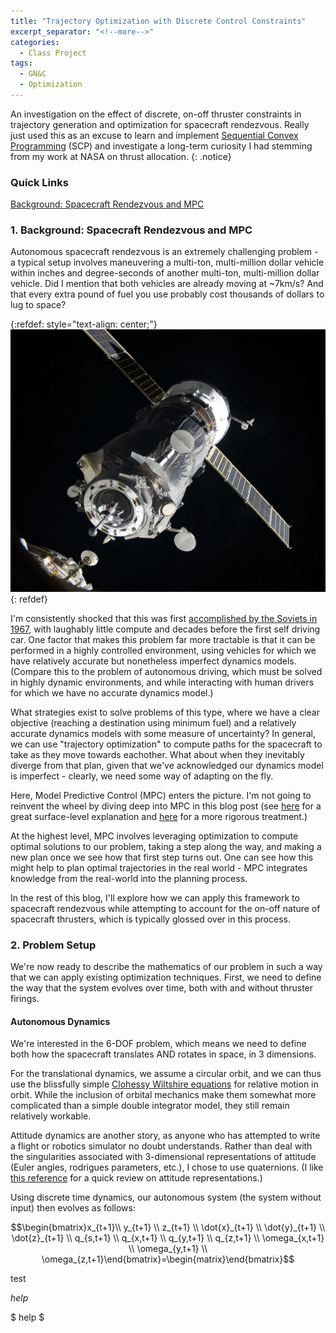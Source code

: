 ```yaml
---
title: "Trajectory Optimization with Discrete Control Constraints"
excerpt_separator: "<!--more-->"
categories:
  - Class Project
tags:
  - GN&C
  - Optimization
---
```


An investigation on the effect of discrete, on-off thruster constraints in trajectory generation and optimization for spacecraft rendezvous. Really just used this as an excuse to learn and implement [Sequential Convex Programming](https://web.stanford.edu/class/ee364b/lectures/seq_slides.pdf) (SCP) and investigate a long-term curiosity I had stemming from my work at NASA on thrust allocation.
{: .notice}

### Quick Links

[Background: Spacecraft Rendezvous and MPC](#1-background-spacecraft-rendezvous-and-mpc)

### 1. Background: Spacecraft Rendezvous and MPC

Autonomous spacecraft rendezvous is an extremely challenging problem - a typical setup involves maneuvering a multi-ton, multi-million dollar vehicle within inches and degree-seconds of another multi-ton, multi-million dollar vehicle. Did I mention that both vehicles are already moving at ~7km/s? And that every extra pound of fuel you use probably cost thousands of dollars to lug to space?

{:refdef: style="text-align: center;"}
![base_docking](/assets/discrete_trajopt/1280px-Progress_M-05M_docking.jpg)
{: refdef}

I'm consistently shocked that this was first [accomplished by the Soviets in 1967](https://en.wikipedia.org/wiki/Docking_and_berthing_of_spacecraft), with laughably little compute and decades before the first self driving car. One factor that makes this problem far more tractable is that it can be performed in a highly controlled environment, using vehicles for which we have relatively accurate but nonetheless imperfect dynamics models. (Compare this to the problem of autonomous driving, which must be solved in highly dynamic environments, and while interacting with human drivers for which we have no accurate dynamics model.)

What strategies exist to solve problems of this type, where we have a clear objective (reaching a destination using minimum fuel) and a relatively accurate dynamics models with some measure of uncertainty? In general, we can use "trajectory optimization" to compute paths for the spacecraft to take as they move towards eachother. What about when they inevitably diverge from that plan, given that we've acknowledged our dynamics model is imperfect - clearly, we need some way of adapting on the fly.

Here, Model Predictive Control (MPC) enters the picture. I'm not going to reinvent the wheel by diving deep into MPC in this blog post (see [here](https://www.youtube.com/watch?v=YwodGM2eoy4) for a great surface-level explanation and [here](https://sites.engineering.ucsb.edu/~jbraw/mpc/) for a more rigorous treatment.)

At the highest level, MPC involves leveraging optimization to compute optimal solutions to our problem, taking a step along the way, and making a new plan once we see how that first step turns out. One can see how this might help to plan optimal trajectories in the real world - MPC integrates knowledge from the real-world into the planning process. 

In the rest of this blog, I'll explore how we can apply this framework to spacecraft rendezvous while attempting to account for the on-off nature of spacecraft thrusters, which is typically glossed over in this process.

### 2. Problem Setup

We're now ready to describe the mathematics of our problem in such a way that we can apply existing optimization techniques. First, we need to define the way that the system evolves over time, both with and without thruster firings.

#### Autonomous Dynamics

We're interested in the 6-DOF problem, which means we need to define both how the spacecraft translates AND rotates in space, in 3 dimensions.

For the translational dynamics, we assume a circular orbit, and we can thus use the blissfully simple [Clohessy Wiltshire equations](https://en.wikipedia.org/wiki/Clohessy%E2%80%93Wiltshire_equations) for relative motion in orbit. While the inclusion of orbital mechanics make them somewhat more complicated than a simple double integrator model, they still remain relatively workable.

Attitude dynamics are another story, as anyone who has attempted to write a flight or robotics simulator no doubt understands. Rather than deal with the singularities associated with 3-dimensional representations of attitude (Euler angles, rodrigues parameters, etc.), I chose to use quaternions. (I like [this reference](https://vanhunteradams.com/Estimation/MUKF.html) for a quick review on attitude representations.)

Using discrete time dynamics, our autonomous system (the system without input) then evolves as follows:

$$\begin{bmatrix}x_{t+1}\\ y_{t+1} \\ z_{t+1} \\ \dot{x}_{t+1} \\ \dot{y}_{t+1} \\ \dot{z}_{t+1} \\
                q_{s,t+1} \\ q_{x,t+1} \\ q_{y,t+1} \\ q_{z,t+1} \\ \omega_{x,t+1} \\ \omega_{y,t+1} \\ \omega_{z,t+1}\end{bmatrix}=\begin{matrix}\end{bmatrix}$$

test

$help$

$ help $